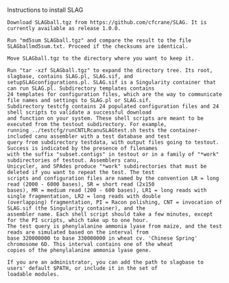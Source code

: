 Instructions to install SLAG

    Download SLAGball.tgz from https://github.com/cfcrane/SLAG. It is currently available as release 1.0.0.

    Run "md5sum SLAGball.tgz" and compare the result to the file SLAGballmd5sum.txt. Proceed if the checksums are identical.

    Move SLAGball.tgz to the directory where you want to keep it.

    Run "tar -xzf SLAGball.tgz" to expand the directory tree. Its root, slagbase, contains SLAG.pl, SLAG.sif, and 
    setupSLAGconfigurations.pl. SLAG.sif is a Singularity container that can run SLAG.pl. Subdirectory templates contains
    24 templates for configuration files, which are the way to communicate file names and settings to SLAG.pl or SLAG.sif.
    Subdirectory testcfg contains 24 populated configuration files and 24 shell scripts to validate a successful download 
    and function on your system. These shell scripts are meant to be executed from the testout subdirectory. For example, 
    running ../testcfg/runCNTLRcanuSLAGtest.sh tests the container-included canu assembler with a test database and test 
    query from subdirectory testdata, with output files going to testout. Success is indicated by the presence of filenames 
    with the suffix "subset.contigs" in testout or in a family of "*work" subdirectories of testout. Assemblers canu, 
    Unicycler, and SPAdes produce "*work" subdirectories that must be deleted if you want to repeat the test. The test 
    scripts and configuration files are named by the convention LR = long read (2000 - 6000 bases), SR = short read (2x150 
    bases), MR = medium read (200 - 600 bases), LR1 = long reads with single fragmentation, LR2 = long reads with double 
    (overlapping) fragmentation, PI = Racon polishing, CNT = invocation of SLAG.sif (the Singularity container), and the 
    assembler name. Each shell script should take a few minutes, except for the PI scripts, which take up to one hour. 
    The test query is phenylalanine ammonia lyase from maize, and the test reads are simulated based on the interval from 
    base 320000000 to base 330000000 in wheat cv. 'Chinese Spring' chromosome 6D. This interval contains one of the wheat 
    copies of the phenylalanine ammonia lyase gene.

    If you are an administrator, you can add the path to slagbase to users' default $PATH, or include it in the set of 
    loadable modules.
